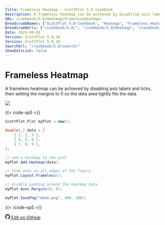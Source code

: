 ```yaml
---
Title: Frameless Heatmap - ScottPlot 5.0 Cookbook
Description: A frameless heatmap can be achieved by disabling axis labels and ticks, then setting the margins to 0 so the data area tightly fits the data.
URL: /cookbook/5.0/Heatmap/FramelessHeatmap/
BreadcrumbNames: ["ScottPlot 5.0 Cookbook", "Heatmap", "Frameless Heatmap"]
BreadcrumbUrls: ["/cookbook/5.0/", "/cookbook/5.0/Heatmap", "/cookbook/5.0/Heatmap/FramelessHeatmap"]
Date: 2024-09-02
Version: ScottPlot 5.0.38
Version: ScottPlot 5.0.38
SearchUrl: "/cookbook/5.0/search/"
ShowEditLink: false
---
```


# Frameless Heatmap


A frameless heatmap can be achieved by disabling axis labels and ticks, then setting the margins to 0 so the data area tightly fits the data.

[![](/cookbook/5.0/images/FramelessHeatmap.png?240902145058)](/cookbook/5.0/images/FramelessHeatmap.png?240902145058)

{{< code-sp5 >}}

```cs
ScottPlot.Plot myPlot = new();

double[,] data = {
    { 1, 2, 3 },
    { 4, 5, 6 },
    { 7, 8, 9 },
};

// add a heatmap to the plot
myPlot.Add.Heatmap(data);

// hide axes on all edges of the figure
myPlot.Layout.Frameless();

// disable padding around the heatmap data
myPlot.Axes.Margins(0, 0);

myPlot.SavePng("demo.png", 400, 300);

```

{{< /code-sp5 >}}

<a href='https://github.com/ScottPlot/ScottPlot/blob/main/src/ScottPlot5/ScottPlot5%20Cookbook/Recipes/PlotTypes/Heatmap.cs'><svg xmlns="http://www.w3.org/2000/svg" width="16" height="16" fill="currentColor" class="mb-1 bi bi-github" viewBox="0 0 16 16">
  <path d="M8 0C3.58 0 0 3.58 0 8c0 3.54 2.29 6.53 5.47 7.59.4.07.55-.17.55-.38 0-.19-.01-.82-.01-1.49-2.01.37-2.53-.49-2.69-.94-.09-.23-.48-.94-.82-1.13-.28-.15-.68-.52-.01-.53.63-.01 1.08.58 1.23.82.72 1.21 1.87.87 2.33.66.07-.52.28-.87.51-1.07-1.78-.2-3.64-.89-3.64-3.95 0-.87.31-1.59.82-2.15-.08-.2-.36-1.02.08-2.12 0 0 .67-.21 2.2.82.64-.18 1.32-.27 2-.27s1.36.09 2 .27c1.53-1.04 2.2-.82 2.2-.82.44 1.1.16 1.92.08 2.12.51.56.82 1.27.82 2.15 0 3.07-1.87 3.75-3.65 3.95.29.25.54.73.54 1.48 0 1.07-.01 1.93-.01 2.2 0 .21.15.46.55.38A8.01 8.01 0 0 0 16 8c0-4.42-3.58-8-8-8"/>
</svg> Edit on GitHub</a>

